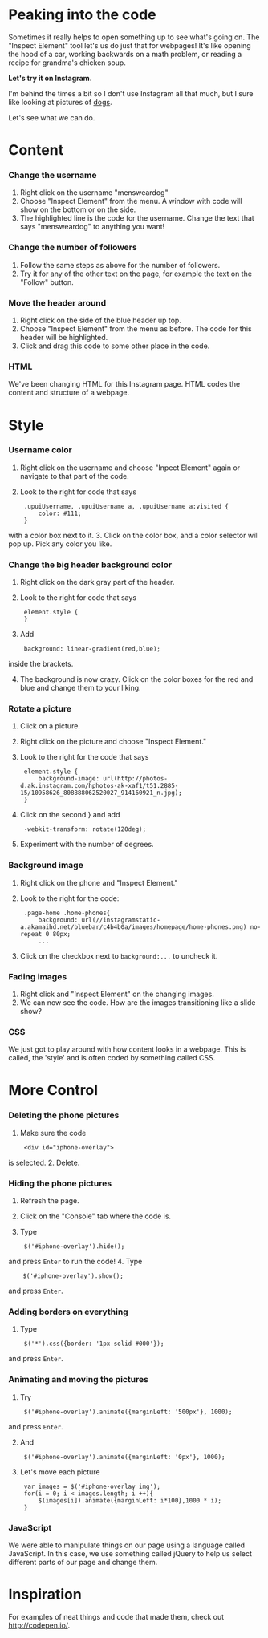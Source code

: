 # Peaking into the code

Sometimes it really helps to open something up to see what's going on.  The "Inspect Element" tool let's us do just that for webpages!  It's like opening the hood of a car, working backwards on a math problem, or reading a recipe for grandma's chicken soup.

**Let's try it on Instagram.**

I'm behind the times a bit so I don't use Instagram all that much, but I sure like looking at pictures of [dogs](http://instagram.com/mensweardog/).

Let's see what we can do.

# Content

### Change the username

1. Right click on the username "mensweardog"
2. Choose "Inspect Element" from the menu.  A window with code will show on the bottom or on the side.
3. The highlighted line is the code for the username.  Change the text that says "mensweardog" to anything you want!

### Change the number of followers

1. Follow the same steps as above for the number of followers.
2. Try it for any of the other text on the page, for example the text on the "Follow" button.


### Move the header around

1. Right click on the side of the blue header up top.
2. Choose "Inspect Element" from the menu as before.  The code for this header will be highlighted.
3. Click and drag this code to some other place in the code.

### HTML

We've been changing HTML for this Instagram page.  HTML codes the content and structure of a webpage.

# Style

### Username color

1. Right click on the username and choose "Inpect Element" again or navigate to that part of the code.
2. Look to the right for code that says

        .upuiUsername, .upuiUsername a, .upuiUsername a:visited {
            color: #111;
        }
with a color box next to it.
3. Click on the color box, and a color selector will pop up.  Pick any color you like.

### Change the big header background color

1. Right click on the dark gray part of the header.

2. Look to the right for code that says

        element.style {
        }
3. Add

        background: linear-gradient(red,blue);
inside the brackets.

4. The background is now crazy.  Click on the color boxes for the red and blue and change them to your liking.

### Rotate a picture

1. Click on a picture.
2. Right click on the picture and choose "Inspect Element."
3. Look to the right for the code that says

        element.style {
            background-image: url(http://photos-d.ak.instagram.com/hphotos-ak-xaf1/t51.2885-15/10958626_808888062520027_914160921_n.jpg);
        }
4. Click on the second } and add

        -webkit-transform: rotate(120deg);
5. Experiment with the number of degrees.

### Background image
1. Right click on the phone and "Inspect Element."
2. Look to the right for the code:

        .page-home .home-phones{
            background: url(//instagramstatic-a.akamaihd.net/bluebar/c4b4b0a/images/homepage/home-phones.png) no-repeat 0 80px;
            ...
3. Click on the checkbox next to ```background:...``` to uncheck it.

### Fading images
1. Right click and "Inspect Element" on the changing images.
2. We can now see the code. How are the images transitioning like a slide show?

### CSS
We just got to play around with how content looks in a webpage.  This is called, the 'style' and is often coded by something called CSS.

# More Control

### Deleting the phone pictures
1. Make sure the code

        <div id="iphone-overlay">
is selected.
2. Delete.

### Hiding the phone pictures
1. Refresh the page.
2. Click on the "Console" tab where the code is.
3. Type

        $('#iphone-overlay').hide();
and press ```Enter``` to run the code!
4. Type

        $('#iphone-overlay').show();
and press ```Enter```.

### Adding borders on everything
1. Type

        $('*').css({border: '1px solid #000'});
and press ```Enter```.

### Animating and moving the pictures
1. Try

        $('#iphone-overlay').animate({marginLeft: '500px'}, 1000);
and press ```Enter```.

2. And

        $('#iphone-overlay').animate({marginLeft: '0px'}, 1000);
3. Let's move each picture

        var images = $('#iphone-overlay img');
        for(i = 0; i < images.length; i ++){
            $(images[i]).animate({marginLeft: i*100},1000 * i);
        }

### JavaScript

We were able to manipulate things on our page using a language called JavaScript.  In this case, we use something called jQuery to help us select different parts of our page and change them.


# Inspiration

For examples of neat things and code that made them, check out http://codepen.io/.
